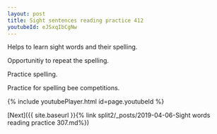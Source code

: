 ```yaml
---
layout: post
title: Sight sentences reading practice 412
youtubeId: eJSxqIbCgNw
---
```

 
 
Helps to learn sight words and their spelling.

Opportunitiy to repeat the spelling. 

Practice spelling. 
 
Practice for spelling bee competitions. 
 
{% include youtubePlayer.html id=page.youtubeId %}
 
 

[Next]({{ site.baseurl }}{% link  split2/_posts/2019-04-06-Sight words reading practice 307.md%})
 
